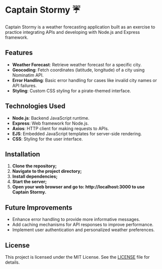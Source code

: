 # Captain Stormy ☔

Captain Stormy is a weather forecasting application built as an exercise to practice integrating APIs and developing with Node.js and Express framework.

## Features

- **Weather Forecast**: Retrieve weather forecast for a specific city.
- **Geocoding**: Fetch coordinates (latitude, longitude) of a city using Nominatim API.
- **Error Handling**: Basic error handling for cases like invalid city names or API failures.
- **Styling**: Custom CSS styling for a pirate-themed interface.

## Technologies Used

- **Node.js**: Backend JavaScript runtime.
- **Express**: Web framework for Node.js.
- **Axios**: HTTP client for making requests to APIs.
- **EJS**: Embedded JavaScript templates for server-side rendering.
- **CSS**: Styling for the user interface.

## Installation

1. **Clone the repository;**
2. **Navigate to the project directory;**
3. **Install dependencies;**
4. **Start the server;**
5. **Open your web browser and go to: http://localhost:3000 to use Captain Stormy.**

## Future Improvements

- Enhance error handling to provide more informative messages.
- Add caching mechanisms for API responses to improve performance.
- Implement user authentication and personalized weather preferences.

## License

This project is licensed under the MIT License. See the [LICENSE](./LICENSE) file for details.
